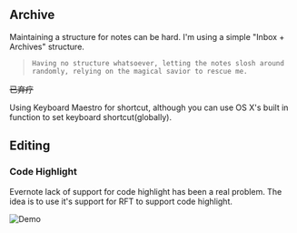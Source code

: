 ## Archive

Maintaining a structure for notes can be hard. I'm using a simple "Inbox + Archives" structure.

>     Having no structure whatsoever, letting the notes slosh around randomly, relying on the magical savior to rescue me.

~~已弃疗~~

Using Keyboard Maestro for shortcut, although you can use OS X's built in function to set keyboard shortcut(globally).

## Editing

### Code Highlight

Evernote lack of support for code highlight has been a real problem. The idea is to use it's support for RFT to support code highlight.

![Demo](http://i.imgur.com/rgUXX4p.gifv)